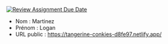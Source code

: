 [![Review Assignment Due Date](https://classroom.github.com/assets/deadline-readme-button-24ddc0f5d75046c5622901739e7c5dd533143b0c8e959d652212380cedb1ea36.svg)](https://classroom.github.com/a/A3rRtUun)
- Nom : Martinez
- Prénom : Logan
- URL public : https://tangerine-conkies-d8fe97.netlify.app/


